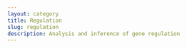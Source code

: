 ```yaml
---
layout: category
title: Regulation
slug: regulation
description: Analysis and inference of gene regulation
---
```


